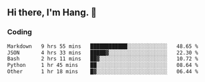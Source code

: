 ## Hi there, I'm Hang. 👋

### Coding

<!--START_SECTION:waka-->

```txt
Markdown   9 hrs 55 mins   ████████████░░░░░░░░░░░░░   48.65 %
JSON       4 hrs 33 mins   █████▓░░░░░░░░░░░░░░░░░░░   22.30 %
Bash       2 hrs 11 mins   ██▓░░░░░░░░░░░░░░░░░░░░░░   10.72 %
Python     1 hr 45 mins    ██░░░░░░░░░░░░░░░░░░░░░░░   08.64 %
Other      1 hr 18 mins    █▓░░░░░░░░░░░░░░░░░░░░░░░   06.44 %
```

<!--END_SECTION:waka-->
